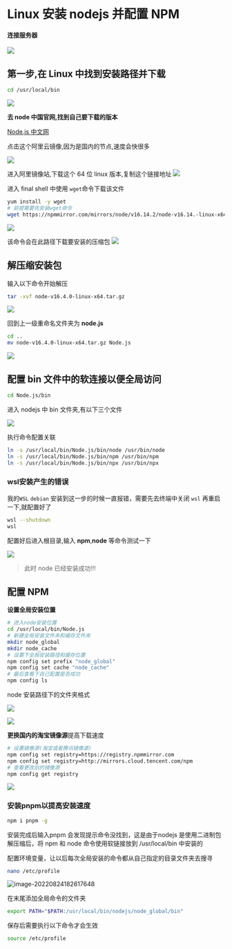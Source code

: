 # Linux 安装 nodejs 并配置 NPM

####  连接服务器

![](http://i0.hdslb.com/bfs/album/84852beaad0f834d6579f3ce5d220c8195b3dba9.png)

## 第一步,在 Linux 中找到安装路径并下载

```sh
cd /usr/local/bin
```

![](http://i0.hdslb.com/bfs/album/f4019781bd4886f876a1f1e6db06eae3144c67ba.png)

**去 node 中国官网,找到自己要下载的版本**

[Node.js 中文网](http://nodejs.cn/download/)

点击这个阿里云镜像,因为是国内的节点,速度会快很多

![](http://i0.hdslb.com/bfs/album/bd03ce0533e00b68bf4d13d26ce1af0d6de60fed.png)

进入阿里镜像站,下载这个 64 位 linux 版本,复制这个链接地址
![](http://i0.hdslb.com/bfs/album/8cb9787b0f6e834a24eb41b0c02a29132714c045.png)

进入 final shell 中使用 `wget`命令下载该文件

```sh
yum install -y wget
# 前提需要先安装wget命令
wget https://npmmirror.com/mirrors/node/v16.14.2/node-v16.14.-linux-x64.tar.xz
```

![](http://i0.hdslb.com/bfs/album/81329770552fdce51a96016332559688a640b8e5.png)

该命令会在此路径下载要安装的压缩包
![](http://i0.hdslb.com/bfs/album/ae1a4dbb58347069cee7320d88351b0a5a0e3700.png)

## 解压缩安装包

输入以下命令开始解压

```sh
tar -xvf node-v16.4.0-linux-x64.tar.gz
```

![](http://i0.hdslb.com/bfs/album/923c50d2721e2de914e6b5c2a0ee94d908c23ad3.png)

回到上一级重命名文件夹为 **node.js**

```sh
cd ..
mv node-v16.4.0-linux-x64.tar.gz Node.js
```

![](http://i0.hdslb.com/bfs/album/4f816d23f3c01a437247b7e185a332da6b0ce6fc.png)

## 配置 bin 文件中的软连接以便全局访问

```sh
cd Node.js/bin
```

进入 nodejs 中 bin 文件夹,有以下三个文件

![](http://i0.hdslb.com/bfs/album/dc6446fbc653d9e581a125c2d9b5eefbad07b91b.png)

执行命令配置关联

```sh
ln -s /usr/local/bin/Node.js/bin/node /usr/bin/node
ln -s /usr/local/bin/Node.js/bin/npm /usr/bin/npm
ln -s /usr/local/bin/Node.js/bin/npx /usr/bin/npx
```

### wsl安装产生的错误

我的`WSL` `debian` 安装到这一步的时候一直报错，需要先去终端中关闭 `wsl` 再重启一下,就配置好了

``` sh
wsl --shutdown
wsl
```

配置好后进入根目录,输入 **npm**,**node** 等命令测试一下

![](http://i0.hdslb.com/bfs/album/a5f4b1d78fa692a51c4f1a1100a8cc7f86b3ca68.png)

> 此时 node 已经安装成功!!!

## 配置 NPM

**设置全局安装位置**

```sh
# 进入node安装位置
cd /usr/local/bin/Node.js
# 新建全局安装文件夹和缓存文件夹
mkdir node_global
mkdir node_cache
# 设置下全局安装路径和缓存位置
npm config set prefix "node_global"
npm config set cache "node_cache"
# 最后查看下自己配置是否成功
npm config ls
```

node 安装路径下的文件夹格式

![](http://i0.hdslb.com/bfs/album/e28b9210016d618dca1286fb675769ea61051de1.png)

![](http://i0.hdslb.com/bfs/album/efabd9960986f0b694e2f1ac6bab56add637eaee.png)

**更换国内的淘宝镜像源**提高下载速度

```sh
# 设置镜像源(淘宝或者腾讯镜像源)
npm config set registry=https://registry.npmmirror.com
npm config set registry=http://mirrors.cloud.tencent.com/npm
# 查看更改后的镜像源
npm config get registry
```

![](http://i0.hdslb.com/bfs/album/ef2f891fff085b1107d24fa4e652d5b3abd5231d.png)

### 安装pnpm以提高安装速度

``` sh
npm i pnpm -g
```

安装完成后输入pnpm 会发现提示命令没找到，这是由于nodejs 是使用二进制包解压缩后，将 npm 和 node 命令使用软链接放到 /usr/local/bin 中安装的

配置环境变量，让以后每次全局安装的命令都从自己指定的目录文件夹去搜寻

``` sh
nano /etc/profile
```

![image-20220824182617648](https://i0.hdslb.com/bfs/album/69e11388fc5deeaf32a7966c5d0e018fe2512c87.png)

在末尾添加全局命令的文件夹

``` sh
export PATH="$PATH:/usr/local/bin/nodejs/node_global/bin"
```

保存后需要执行以下命令才会生效

``` sh
source /etc/profile
```

